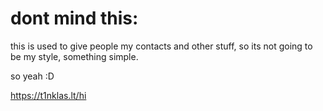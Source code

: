 # dont mind this:
this is used to give people my contacts and other stuff, so its not going to be my style, something simple.

so yeah :D

https://t1nklas.lt/hi